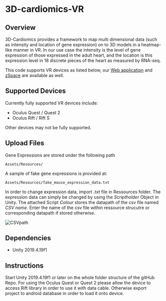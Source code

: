 # 3D-cardiomics-VR

## Overview

3D-Cardiomics provides a framework to map multi dimensional data (such as intensity and location of gene expression) on to 3D models in a heatmap-like manner in VR. In our use case the intensity is the level of gene expression of those expressed in the adult heart, and the location is this expression level in 18 discrete pieces of the heart as measured by RNA-seq.

This code supports VR devices as listed below, our [Web applicatipn](https://github.com/Ramialison-Lab/3DCardiomics) and [zSpace](https://github.com/Ramialison-Lab/3DCardiomicsZSpace) are available as well.

## Supported Devices

Currently fully supported VR devices include:

* Oculus Quest / Quest 2
* Oculus Rift / Rift S

Other devices may not be fully supported.


## Upload Files

Gene Expressions are stored under the following path

```
Assets/Resources/
```

A sample of fake gene expressions is provided at:

```
Assets/Resources/fake_mouse_expression_data.txt
```

In order to change expression data, import *.txt* file in Ressources folder. The expression data can simply be changed by using the *Scriptholder* Object in Unity. The attached Script *Colour* stores the datapath of the csv file named *CSV name*. Enter the name of the csv file within ressource strucutre or corresponding datapath if stored otherwise.

![CSVpath](https://user-images.githubusercontent.com/79250095/126587353-91838b1c-c559-4013-af3b-3e2313960c66.PNG)

## Dependencies 

* Unity 2019.4.19f1 

## Instructions
Start Unity 2019.4.19f1 or later on the whole folder structure of the gitHub Repo. For using the Oculus Quest or Quest 2 please allow the device to access Rift library in order to use it with data cable. Otherwise export project to android database in order to load it onto device. 


